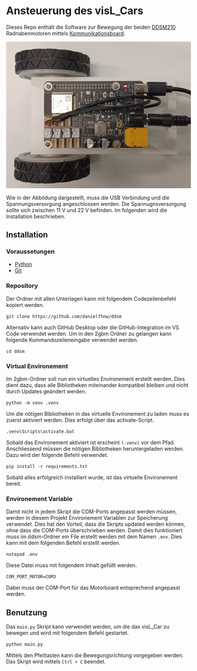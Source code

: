 # Ansteuerung des visL_Cars
Dieses Repo enthält die Software zur Bewegung der beiden [DDSM210](https://www.waveshare.com/wiki/DDSM210) Radnabenmotoren mittels [Kommunikationsboard](https://www.waveshare.com/wiki/DDSM_Driver_HAT_(A)).

![](https://github.com/danielfhnw/ddsm/blob/main/img/Hardware.jpg)

Wie in der Abbildung dargestellt, muss die USB Verbindung und die Spannungsversorgung angeschlossen werden. Die Spannugnsversorgung sollte sich zwischen 11 V und 22 V befinden.
Im folgenden wird die Installation beschrieben.

## Installation 

### Voraussetungen
- [Python](https://www.python.org/downloads/)
- [Git](https://git-scm.com/downloads)

### Repository
Der Ordner mit allen Unterlagen kann mit folgendem Codezeilenbefehl kopiert werden.
```
git clone https://github.com/danielfhnw/ddsm
```
Alternativ kann auch GitHub Desktop oder die GitHub-Integration im VS Code verwendet werden.
Um in den 2gbm Ordner zu gelangen kann folgende Kommandozeileneingabe verwendet werden.
```
cd ddsm
```

### Virtual Environement
Im 2gbm-Ordner soll nun ein virtuelles Environement erstellt werden. Dies dient dazu, dass alle Bibliotheken miteinander kompatibel bleiben und nicht durch Updates geändert werden.
```
python -m venv .venv
```
Um die nötigen Bibliotheken in das virtuelle Environement zu laden muss es zuerst aktiviert werden. Dies erfolgt über das activate-Script.
```
.venv\Scripts\activate.bat
```
Sobald das Environement aktiviert ist erscheint `(.venv)` vor dem Pfad.
Anschliessend müssen die nötigen Bibliotheken heruntergeladen werden. Dazu wird der folgende Befehl verwendet.
```
pip install -r requirements.txt
```
Sobald alles erfolgreich installiert wurde, ist das virtuelle Environement bereit.

### Environement Variable
Damit nicht in jedem Skript die COM-Ports angepasst werden müssen, werden in diesem Projekt Environement Variablen zur Speicherung verwendet. Dies hat den Vorteil, dass die Skripts updated werden können, ohne dass die COM-Ports überschrieben werden. Damit dies funktioniert muss im ddsm-Ordner ein File erstellt werden mit dem Namen `.env`. Dies kann mit dem folgenden Befehl erstellt werden.
```
notepad .env
```
Diese Datei muss mit folgendem Inhalt gefüllt werden.
```
COM_PORT_MOTOR=COM3
```
Dabei muss der COM-Port für das Motorboard entsprechend angepasst werden.

## Benutzung
Das `main.py` Skript kann verwendet werden, um die das visL_Car zu bewegen und wird mit folgendem Befehl gestartet.
```
python main.py
```
Mittels den Pfeiltasten kann die Bewegungsrichtung vorgegeben werden. Das Skript wird mittels `Ctrl + C` beendet.
